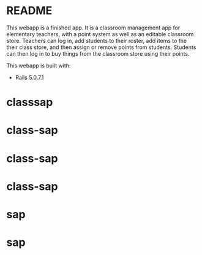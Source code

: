 # README

This webapp is a finished app. It is a classroom management app for elementary teachers, with a point system as well as an editable classroom store. Teachers can log in, add students to their roster, add items to the their class store, and then assign or remove points from students. Students can then log in to buy things from the classroom store using their points.

This webapp is built with:

* Rails 5.0.7.1

# classsap
# class-sap
# class-sap
# class-sap
# sap
# sap
